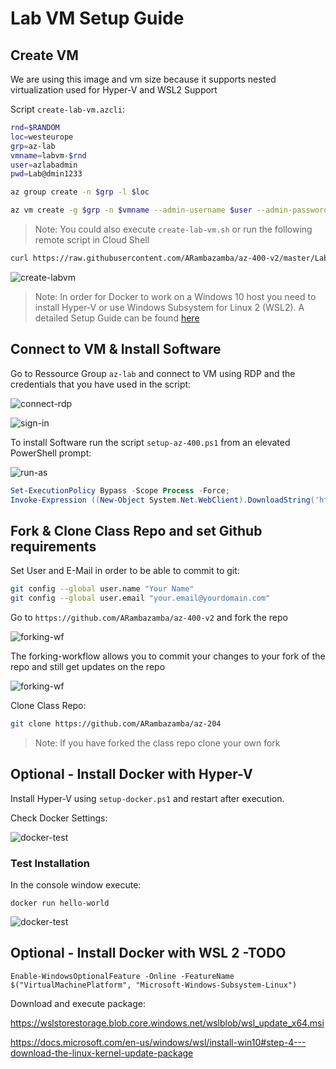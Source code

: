 # Lab VM Setup Guide

## Create VM

We are using this image and vm size because it supports nested virtualization used for Hyper-V and WSL2 Support

Script `create-lab-vm.azcli`:

```bash
rnd=$RANDOM
loc=westeurope
grp=az-lab
vmname=labvm-$rnd
user=azlabadmin
pwd=Lab@dmin1233

az group create -n $grp -l $loc

az vm create -g $grp -n $vmname --admin-username $user --admin-password $pwd --image MicrosoftWindowsDesktop:Windows-10:20h2-pro:19042.746.2101092352 --size Stan
```

> Note: You could also execute `create-lab-vm.sh` or run the following remote script in Cloud Shell

```bash
curl https://raw.githubusercontent.com/ARambazamba/az-400-v2/master/Labs/Setup/create-lab-vm.sh | bash
```

![create-labvm](_images/create-lab-vm.jpg)

> Note: In order for Docker to work on a Windows 10 host you need to install Hyper-V or use Windows Subsystem for Linux 2 (WSL2). A detailed Setup Guide can be found [here](https://github.com/ARambazamba/ClassSetup)

## Connect to VM & Install Software

Go to Ressource Group `az-lab` and connect to VM using RDP and the credentials that you have used in the script:

![connect-rdp](_images/connect-rdp.jpg)

![sign-in](_images/sign-in.jpg)

To install Software run the script `setup-az-400.ps1` from an elevated PowerShell prompt:

![run-as](_images/run-as.jpg)

```powershell
Set-ExecutionPolicy Bypass -Scope Process -Force;
Invoke-Expression ((New-Object System.Net.WebClient).DownloadString('https://raw.githubusercontent.com/ARambazamba/az-400-v2/master/Labs/Setup/setup-az-400.ps1'))
```

## Fork & Clone Class Repo and set Github requirements

Set User and E-Mail in order to be able to commit to git:

```bash
git config --global user.name "Your Name"
git config --global user.email "your.email@yourdomain.com"
```

Go to `https://github.com/ARambazamba/az-400-v2` and fork the repo

![forking-wf](_images/fork.jpg)

The forking-workflow allows you to commit your changes to your fork of the repo and still get updates on the repo

![forking-wf](_images/forking-workflow.jpg)

Clone Class Repo:

```bash
git clone https://github.com/ARambazamba/az-204
```

> Note: If you have forked the class repo clone your own fork

## Optional - Install Docker with Hyper-V

Install Hyper-V using `setup-docker.ps1` and restart after execution.

Check Docker Settings:

![docker-test](_images/docker-settings.jpg)

### Test Installation

In the console window execute:

```
docker run hello-world
```

![docker-test](_images/docker-test.png)

<!-- //TODO #4 #3 -->

## Optional - Install Docker with WSL 2 -TODO

```
Enable-WindowsOptionalFeature -Online -FeatureName $("VirtualMachinePlatform", "Microsoft-Windows-Subsystem-Linux")
```

Download and execute package:

https://wslstorestorage.blob.core.windows.net/wslblob/wsl_update_x64.msi

https://docs.microsoft.com/en-us/windows/wsl/install-win10#step-4---download-the-linux-kernel-update-package
